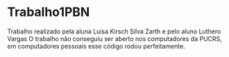 # Trabalho1PBN
Trabalho realizado pela aluna Luisa Kirsch Silva Zarth e pelo aluno Luthero Vargas
O trabalho não conseguiu ser aberto nos computadores da PUCRS, em computadores pessoais esse código rodou perfeitamente.
